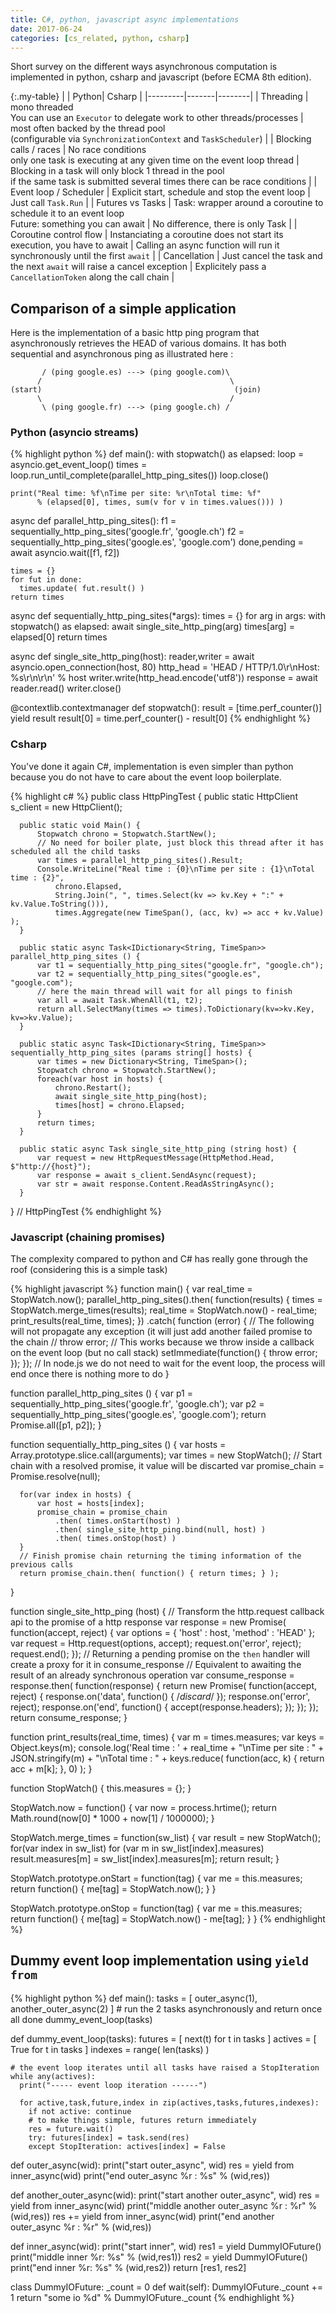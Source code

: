 ```yaml
---
title: C#, python, javascript async implementations
date: 2017-06-24
categories: [cs_related, python, csharp]
---
```


Short survey on the different ways asynchronous computation is implemented in python, csharp and javascript (before ECMA 8th edition).

{:.my-table}
|         | Python| Csharp |
|---------|-------|--------|
| Threading | mono threaded<br/>You can use an `Executor` to delegate work to other threads/processes | most often backed by the thread pool <br/>(configurable via `SynchronizationContext` and `TaskScheduler`) |
| Blocking calls / races | No race conditions<br/>only one task is executing at any given time on the event loop thread | Blocking in a task will only block 1 thread in the pool<br/>if the same task is submitted several times there can be race conditions |
| Event loop / Scheduler | Explicit start, schedule and stop the event loop | Just call `Task.Run` |
| Futures vs Tasks | Task: wrapper around a coroutine to schedule it to an event loop<br/>Future: something you can await | No difference, there is only Task |
| Coroutine control flow | Instanciating a coroutine does not start its execution, you have to await | Calling an async function will run it synchronously until the first `await` |
| Cancellation | Just cancel the task and the next `await` will raise a cancel exception | Explicitely pass a `CancellationToken` along the call chain |

## Comparison of a simple application

Here is the implementation of a basic http ping program that asynchronously retrieves the HEAD of various domains. It has both sequential and asynchronous ping as illustrated here :

           / (ping google.es) ---> (ping google.com)\
          /                                          \
    (start)                                           (join)
          \                                          /
           \ (ping google.fr) ---> (ping google.ch) /


### Python (asyncio streams)

{% highlight python %}
  def main():
    with stopwatch() as elapsed:
      loop = asyncio.get_event_loop()
      times = loop.run_until_complete(parallel_http_ping_sites())
      loop.close()
      
    print("Real time: %f\nTime per site: %r\nTotal time: %f" 
          % (elapsed[0], times, sum(v for v in times.values())) )

  async def parallel_http_ping_sites():
    f1 = sequentially_http_ping_sites('google.fr', 'google.ch')
    f2 = sequentially_http_ping_sites('google.es', 'google.com')
    done,pending = await asyncio.wait([f1, f2])

    times = {}
    for fut in done:
      times.update( fut.result() )
    return times

  async def sequentially_http_ping_sites(*args):
    times = {}
    for arg in args:
      with stopwatch() as elapsed:
        await single_site_http_ping(arg)
      times[arg] = elapsed[0]
    return times

  async def single_site_http_ping(host):
    reader,writer = await asyncio.open_connection(host, 80)
    http_head = 'HEAD / HTTP/1.0\r\nHost: %s\r\n\r\n' % host
    writer.write(http_head.encode('utf8'))
    response = await reader.read()
    writer.close()

  @contextlib.contextmanager
  def stopwatch():
    result = [time.perf_counter()]
    yield result
    result[0] = time.perf_counter() - result[0] 
{% endhighlight %}

### Csharp

You've done it again C#, implementation is even simpler than python because you do not have to care about the event loop boilerplate.

{% highlight c# %}
  public class HttpPingTest {
      public static HttpClient s_client = new HttpClient();

      public static void Main() {
          Stopwatch chrono = Stopwatch.StartNew();
          // No need for boiler plate, just block this thread after it has scheduled all the child tasks
          var times = parallel_http_ping_sites().Result;
          Console.WriteLine("Real time : {0}\nTime per site : {1}\nTotal time : {2}",
              chrono.Elapsed,
              String.Join(", ", times.Select(kv => kv.Key + ":" + kv.Value.ToString())),
              times.Aggregate(new TimeSpan(), (acc, kv) => acc + kv.Value) );
      }
      
      public static async Task<IDictionary<String, TimeSpan>> parallel_http_ping_sites () {
          var t1 = sequentially_http_ping_sites("google.fr", "google.ch");
          var t2 = sequentially_http_ping_sites("google.es", "google.com");
          // here the main thread will wait for all pings to finish
          var all = await Task.WhenAll(t1, t2);
          return all.SelectMany(times => times).ToDictionary(kv=>kv.Key, kv=>kv.Value);
      }

      public static async Task<IDictionary<String, TimeSpan>> sequentially_http_ping_sites (params string[] hosts) {
          var times = new Dictionary<String, TimeSpan>();
          Stopwatch chrono = Stopwatch.StartNew();
          foreach(var host in hosts) {
              chrono.Restart();
              await single_site_http_ping(host);
              times[host] = chrono.Elapsed;
          }
          return times;
      }

      public static async Task single_site_http_ping (string host) {
          var request = new HttpRequestMessage(HttpMethod.Head, $"http://{host}");
          var response = await s_client.SendAsync(request);
          var str = await response.Content.ReadAsStringAsync();
      }
      
  } // HttpPingTest
{% endhighlight %}

### Javascript (chaining promises)

The complexity compared to python and C# has really gone through the roof (considering this is a simple task)

{% highlight javascript %}
  function main() {
      var real_time = StopWatch.now();
      parallel_http_ping_sites().then( function(results) {
          times = StopWatch.merge_times(results);
          real_time = StopWatch.now() - real_time;
          print_results(real_time, times);
      })
      .catch( function (error) {
          // The following will not propagate any exception (it will just add another failed promise to the chain
          // throw error;
          // This works because we throw inside a callback on the event loop (but no call stack)
          setImmediate(function() { throw error; });
      });
      // In node.js we do not need to wait for the event loop, the process will end once there is nothing more to do
  }

  function parallel_http_ping_sites () {
      var p1 = sequentially_http_ping_sites('google.fr', 'google.ch');
      var p2 = sequentially_http_ping_sites('google.es', 'google.com');
      return Promise.all([p1, p2]);
  }

  function sequentially_http_ping_sites () {
      var hosts = Array.prototype.slice.call(arguments);
      var times = new StopWatch();
      // Start chain with a resolved promise, it value will be discarted
      var promise_chain = Promise.resolve(null);

      for(var index in hosts) {
          var host = hosts[index];
          promise_chain = promise_chain
              .then( times.onStart(host) )
              .then( single_site_http_ping.bind(null, host) )
              .then( times.onStop(host) )
      }
      // Finish promise chain returning the timing information of the previous calls
      return promise_chain.then( function() { return times; } );
  }

  function single_site_http_ping (host) {
      // Transform the http.request callback api to the promise of a http response
      var response = new Promise( function(accept, reject) {
          var options = {
              'host' : host,
              'method' : 'HEAD'
          };
          var request = Http.request(options, accept);
          request.on('error', reject);
          request.end();
      });
      // Returning a pending promise on the `then` handler will create a proxy for it in consume_response
      // Equivalent to awaiting the result of an already synchronous operation
      var consume_response = response.then( function(response) {
          return new Promise( function(accept, reject) {
              response.on('data', function() { /*discard*/ });
              response.on('error', reject);
              response.on('end', function() { accept(response.headers); });
          });
      });
      return consume_response;
  }

  function print_results(real_time, times) {
      var m = times.measures;
      var keys = Object.keys(m);
      console.log('Real time : ' + real_time
          + "\nTime per site : " + JSON.stringify(m)
          + "\nTotal time : "    + keys.reduce( function(acc, k) { return acc + m[k]; }, 0)
      );
  }

  function StopWatch() { this.measures = {}; }

  StopWatch.now = function() {
      var now = process.hrtime();
      return Math.round(now[0] * 1000 + now[1] / 1000000);
  }

  StopWatch.merge_times = function(sw_list) {
      var result = new StopWatch();
      for(var index in sw_list)
          for (var m in sw_list[index].measures) 
              result.measures[m] = sw_list[index].measures[m];
      return result;
  }

  StopWatch.prototype.onStart = function(tag) {
      var me = this.measures;
      return function() { me[tag] = StopWatch.now(); }
  }

  StopWatch.prototype.onStop = function(tag) {
      var me = this.measures;
      return function() { me[tag] = StopWatch.now() - me[tag]; }
  }
{% endhighlight %}

## Dummy event loop implementation using `yield from`

{% highlight python %}
  def main():
    tasks = [ outer_async(1), another_outer_async(2) ]
    # run the 2 tasks asynchronously and return once all done
    dummy_event_loop(tasks)
    
  def dummy_event_loop(tasks):
    futures = [ next(t) for t in tasks ]
    actives = [ True for t in tasks ]
    indexes = range( len(tasks) )

    # the event loop iterates until all tasks have raised a StopIteration
    while any(actives):
      print("----- event loop iteration ------")

      for active,task,future,index in zip(actives,tasks,futures,indexes):
        if not active: continue
        # to make things simple, futures return immediately
        res = future.wait()
        try: futures[index] = task.send(res)
        except StopIteration: actives[index] = False

  def outer_async(wid):
    print("start outer_async", wid)
    res = yield from inner_async(wid)
    print("end outer_async %r : %s" % (wid,res))

  def another_outer_async(wid):
    print("start another outer_async", wid)
    res = yield from inner_async(wid)
    print("middle another outer_async %r : %r" % (wid,res))
    res += yield from inner_async(wid)
    print("end another outer_async %r : %r" % (wid,res))

  def inner_async(wid):
    print("start inner", wid)
    res1 = yield DummyIOFuture()
    print("middle inner %r: %s" % (wid,res1))
    res2 = yield DummyIOFuture()
    print("end inner %r: %s" % (wid,res2))
    return [res1, res2]

  class DummyIOFuture:
    _count = 0
    def wait(self):
      DummyIOFuture._count += 1
      return "some io %d" % DummyIOFuture._count
{% endhighlight %}

